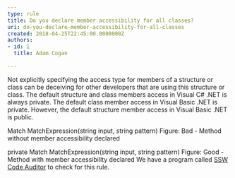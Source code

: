 ```yaml
---
type: rule
title: Do you declare member accessibility for all classes?
uri: do-you-declare-member-accessibility-for-all-classes
created: 2018-04-25T22:45:00.0000000Z
authors:
- id: 1
  title: Adam Cogan

---
```


Not explicitly specifying the access type for members of a structure or class can be deceiving for other developers that are using this structure or class. The default structure and class members access in Visual C# .NET is always private. The default class member access in Visual Basic .NET is private. However, the default structure member access in Visual Basic .NET is public.
 
Match MatchExpression(string input, string pattern)
Figure: Bad - Method without member accessibility declared 

private Match MatchExpression(string input, string pattern)
Figure: Good - Method with member accessibility declared
We have a program called [SSW Code Auditor](https&#58;//www.ssw.com.au/ssw/CodeAuditor/Rules.aspx#Interoper) to check for this rule.
